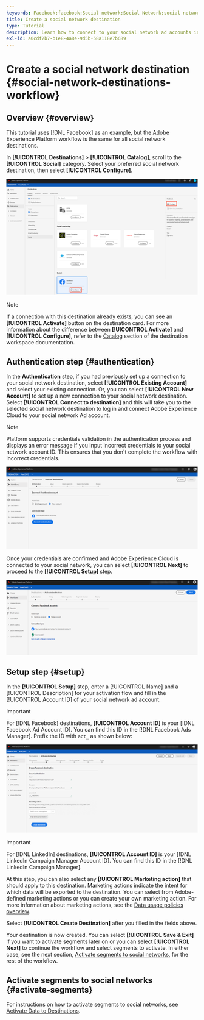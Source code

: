 ```yaml
---
keywords: Facebook;facebook;Social network;Social Network;social network authentication;Social network authentication
title: Create a social network destination
type: Tutorial
description: Learn how to connect to your social network ad accounts in Adobe Experience Platform.
exl-id: a0cdf2b7-b1e8-4a8e-9d5b-58a118e7b689
---
```

# Create a social network destination {#social-network-destinations-workflow}

## Overview {#overview}

This tutorial uses [!DNL Facebook] as an example, but the Adobe Experience Platform workflow is the same for all social network destinations.

In **[!UICONTROL Destinations]** > **[!UICONTROL Catalog]**, scroll to the **[!UICONTROL Social]** category. Select your preferred social network destination, then select **[!UICONTROL Configure]**.

![Connect to social network destination](../../assets/catalog/social/workflow/catalog.png)

>[!NOTE]
>
>If a connection with this destination already exists, you can see an **[!UICONTROL Activate]** button on the destination card. For more information about the difference between **[!UICONTROL Activate]** and **[!UICONTROL Configure]**, refer to the [Catalog](../../ui/destinations-workspace.md#catalog) section of the destination workspace documentation.   

## Authentication step {#authentication}

In the **Authentication** step, if you had previously set up a connection to your social network destination, select **[!UICONTROL Existing Account]** and select your existing connection. Or, you can select **[!UICONTROL New Account]** to set up a new connection to your social network destination. Select **[!UICONTROL Connect to destination]** and this will take you to the selected social network destination to log in and connect Adobe Experience Cloud to your social network Ad account.

>[!NOTE]
>
>Platform supports credentials validation in the authentication process and displays an error message if you input incorrect credentials to your social network account ID. This ensures that you don't complete the workflow with incorrect credentials.

![Connect to social network destination - authentication step](../../assets/catalog/social/workflow/pre-connect.png)

Once your credentials are confirmed and Adobe Experience Cloud is connected to your social network, you can select **[!UICONTROL Next]** to proceed to the **[!UICONTROL Setup]** step.

![Credentials confirmed](../../assets/catalog/social/workflow/post-connect.png)

## Setup step {#setup}

In the **[!UICONTROL Setup]** step, enter a [!UICONTROL Name] and a [!UICONTROL Description] for your activation flow and fill in the [!UICONTROL Account ID] of your social network ad account. 

>[!IMPORTANT]
>
> For [!DNL Facebook] destinations, **[!UICONTROL Account ID]** is your [!DNL Facebook Ad Account ID]. You can find this ID in the [!DNL Facebook Ads Manager]. Prefix the ID with `act_` as shown below: 

![Connect to social network destination - setup step](../../assets/catalog/social/workflow/setup.png)

>[!IMPORTANT]
>
> For [!DNL LinkedIn] destinations, **[!UICONTROL Account ID]** is your [!DNL LinkedIn Campaign Manager Account ID]. You can find this ID in the [!DNL LinkedIn Campaign Manager].

At this step, you can also select any **[!UICONTROL Marketing action]** that should apply to this destination. Marketing actions indicate the intent for which data will be exported to the destination. You can select from Adobe-defined marketing actions or you can create your own marketing action. For more information about marketing actions, see the [Data usage policies overview](../../../data-governance/policies/overview.md). 
 
Select **[!UICONTROL Create Destination]** after you filled in the fields above.

Your destination is now created. You can select **[!UICONTROL Save & Exit]** if you want to activate segments later on or you can select **[!UICONTROL Next]** to continue the workflow and select segments to activate. In either case, see the next section, [Activate segments to social networks](#activate-segments), for the rest of the workflow.

## Activate segments to social networks {#activate-segments}

For instructions on how to activate segments to social networks, see [Activate Data to Destinations](../../ui/activate-destinations.md).
